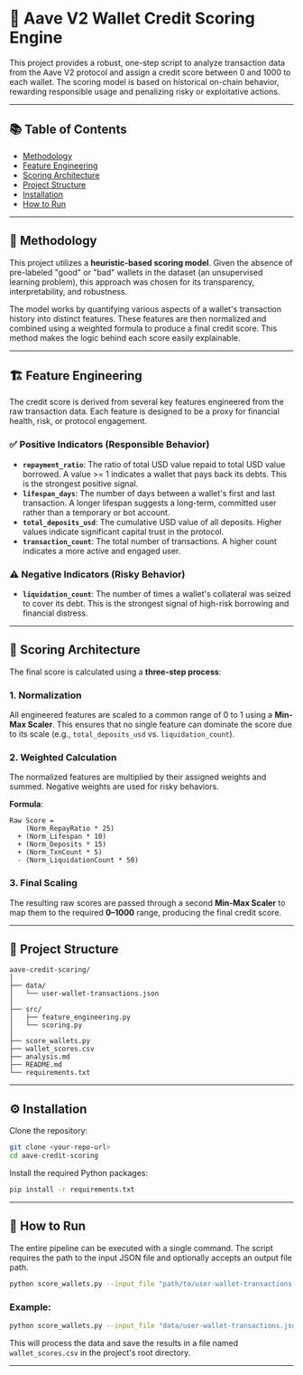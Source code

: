 # 🏦 Aave V2 Wallet Credit Scoring Engine

This project provides a robust, one-step script to analyze transaction data from the Aave V2 protocol and assign a credit score between 0 and 1000 to each wallet. The scoring model is based on historical on-chain behavior, rewarding responsible usage and penalizing risky or exploitative actions.

---

## 📚 Table of Contents

- [Methodology](#methodology)
- [Feature Engineering](#feature-engineering)
- [Scoring Architecture](#scoring-architecture)
- [Project Structure](#project-structure)
- [Installation](#installation)
- [How to Run](#how-to-run)

---

## 🧠 Methodology

This project utilizes a **heuristic-based scoring model**. Given the absence of pre-labeled "good" or "bad" wallets in the dataset (an unsupervised learning problem), this approach was chosen for its transparency, interpretability, and robustness.

The model works by quantifying various aspects of a wallet's transaction history into distinct features. These features are then normalized and combined using a weighted formula to produce a final credit score. This method makes the logic behind each score easily explainable.

---

## 🏗️ Feature Engineering

The credit score is derived from several key features engineered from the raw transaction data. Each feature is designed to be a proxy for financial health, risk, or protocol engagement.

### ✅ Positive Indicators (Responsible Behavior)

- **`repayment_ratio`**: The ratio of total USD value repaid to total USD value borrowed. A value >= 1 indicates a wallet that pays back its debts. This is the strongest positive signal.
- **`lifespan_days`**: The number of days between a wallet's first and last transaction. A longer lifespan suggests a long-term, committed user rather than a temporary or bot account.
- **`total_deposits_usd`**: The cumulative USD value of all deposits. Higher values indicate significant capital trust in the protocol.
- **`transaction_count`**: The total number of transactions. A higher count indicates a more active and engaged user.

### ⚠️ Negative Indicators (Risky Behavior)

- **`liquidation_count`**: The number of times a wallet's collateral was seized to cover its debt. This is the strongest signal of high-risk borrowing and financial distress.

---

## 🧮 Scoring Architecture

The final score is calculated using a **three-step process**:

### 1. Normalization

All engineered features are scaled to a common range of 0 to 1 using a **Min-Max Scaler**. This ensures that no single feature can dominate the score due to its scale (e.g., `total_deposits_usd` vs. `liquidation_count`).

### 2. Weighted Calculation

The normalized features are multiplied by their assigned weights and summed. Negative weights are used for risky behaviors.

**Formula**:

```
Raw Score = 
    (Norm_RepayRatio * 25)
  + (Norm_Lifespan * 10)
  + (Norm_Deposits * 15)
  + (Norm_TxnCount * 5)
  - (Norm_LiquidationCount * 50)
```

### 3. Final Scaling

The resulting raw scores are passed through a second **Min-Max Scaler** to map them to the required **0–1000** range, producing the final credit score.

---

## 📁 Project Structure

```
aave-credit-scoring/
│
├── data/
│   └── user-wallet-transactions.json
│
├── src/
│   ├── feature_engineering.py
│   └── scoring.py
│
├── score_wallets.py
├── wallet_scores.csv
├── analysis.md
├── README.md
└── requirements.txt
```

---

## ⚙️ Installation

Clone the repository:

```bash
git clone <your-repo-url>
cd aave-credit-scoring
```

Install the required Python packages:

```bash
pip install -r requirements.txt
```

---

## 🚀 How to Run

The entire pipeline can be executed with a single command. The script requires the path to the input JSON file and optionally accepts an output file path.

```bash
python score_wallets.py --input_file "path/to/user-wallet-transactions.json"
```

### Example:

```bash
python score_wallets.py --input_file "data/user-wallet-transactions.json"
```

This will process the data and save the results in a file named `wallet_scores.csv` in the project's root directory.

---
